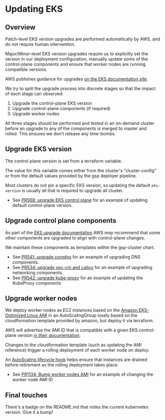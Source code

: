 # Updating EKS

## Overview

Patch-level EKS version upgrades are performed automatically by AWS, and do not
require human intervention.

Major/Minor-level EKS version upgrades require us to explicitly set the version
in our deployment configuration, manually update some of the control-plane
components and ensure that worker nodes are running compatible versions.

AWS publishes guidance for upgrades [on the EKS documentation
site](https://docs.aws.amazon.com/eks/latest/userguide/update-cluster.html).

We try to split the upgrade process into discrete stages so that the impact of each stage can observed:

1. Upgrade the control-plane EKS version
1. Upgrade control-plane components (if required)
1. Upgrade worker nodes

All three stages should be performed and tested in an on-demand cluster before an upgrade to any of the components is merged to master and rolled. This ensures we don't release any time-bombs.

## Upgrade EKS version

The control plane version is set from a terraform variable.

The value for this variable comes either from the cluster's "cluster-config" or
from the default values provided by the gsp deployer pipeline.

Most clusters do not pin a specific EKS version, so updating the default
`eks-version` is usually all that is required to upgrade all cluster.

* See [PR568: upgrade EKS control plane](https://github.com/alphagov/gsp/pull/568/files) for an example of updating default control-plane version.

## Upgrade control plane components

As part of the [EKS upgrade documentation](https://docs.aws.amazon.com/eks/latest/userguide/update-cluster.html)
AWS _may_ recommend that some other components are upgraded to align with
control-plane changes.

We maintain these components as templates within the gsp-cluster chart.

* See [PR541: upgrade coredns](https://github.com/alphagov/gsp/pull/541/files) for an example of upgrading DNS components.
* See [PR534: upgrade vpc-cni and calico](https://github.com/alphagov/gsp/pull/534/files) for an example of upgrading networking components.
* See [PR542: upgrade kube-proxy](https://github.com/alphagov/gsp/pull/542/files) for an example of updating the KubeProxy components

## Upgrade worker nodes

We deploy worker nodes as EC2 instances based on the [Amazon EKS-Optimized
Linux AMI](https://github.com/awslabs/amazon-eks-ami) in an AutoScalingGroup
losely based on the cloudformation template provided by amazon, but deploy it
via terraform.

AWS will advertise the AMI ID that is compatible with a given EKS control-plane
version [in their documentation](https://docs.aws.amazon.com/eks/latest/userguide/eks-optimized-ami.html).

Changes to the cloudformation template (such as updating the AMI reference)
trigger a rolling deployment of each worker node on deploy.

An [AutoScaling lifecycle hook](https://github.com/alphagov/gsp/tree/master/components/aws-node-lifecycle-hook)
helps ensure that instances are drained before retirement as the rolling
deployment takes place.

* See [PR1134: Bump worker nodes AMI](https://github.com/alphagov/gsp/pull/1134/files) for an example of changing the worker node AMI ID

## Final touches

There's a badge on the README.md that notes the current kubernetes version. Give it a bump!
